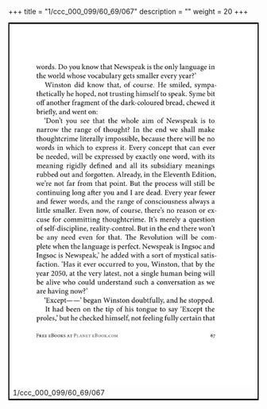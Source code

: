 +++
title = "1/ccc_000_099/60_69/067"
description = ""
weight = 20
+++

<table style="border:2px solid black;max-width:800px;max-height:800px;" 
><tr><td><img class="center-fit-jpg"
src="/jpg_/out_jpg_1984__067.jpg"  >1/ccc_000_099/60_69/067</img></td></tr></table>